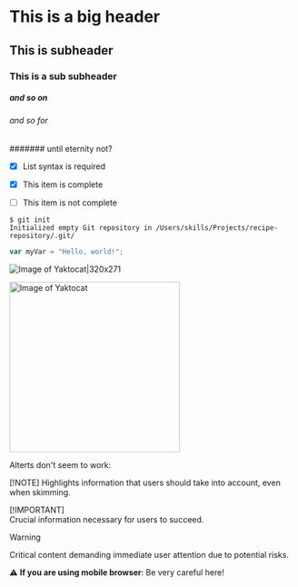 # This is a big header 
## This is subheader
### This is a sub subheader
##### and so on
###### and so for
####### until eternity not?

- [x] List syntax is required
- [x] This item is complete
- [ ] This item is not complete


```
$ git init
Initialized empty Git repository in /Users/skills/Projects/recipe-repository/.git/
```

``` javascript
var myVar = "Hello, world!";
```

![Image of Yaktocat|320x271](https://octodex.github.com/images/yaktocat.png)

<img alt="Image of Yaktocat" src=https://octodex.github.com/images/yaktocat.png width="300">

Alterts don't seem to work:

[!NOTE] 
Highlights information that users should take into account, even when skimming.

[!IMPORTANT]  
Crucial information necessary for users to succeed.

> [!WARNING]  
> Critical content demanding immediate user attention due to potential risks.

:warning: **If you are using mobile browser**: Be very careful here!


